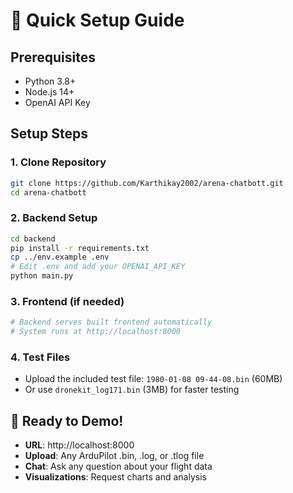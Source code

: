 # 🚀 Quick Setup Guide

## **Prerequisites**
- Python 3.8+
- Node.js 14+
- OpenAI API Key

## **Setup Steps**

### **1. Clone Repository**
```bash
git clone https://github.com/Karthikay2002/arena-chatbott.git
cd arena-chatbott
```

### **2. Backend Setup**
```bash
cd backend
pip install -r requirements.txt
cp ../env.example .env
# Edit .env and add your OPENAI_API_KEY
python main.py
```

### **3. Frontend (if needed)**
```bash
# Backend serves built frontend automatically
# System runs at http://localhost:8000
```

### **4. Test Files**
- Upload the included test file: `1980-01-08 09-44-08.bin` (60MB)
- Or use `dronekit_log171.bin` (3MB) for faster testing

## **🎯 Ready to Demo!**
- **URL**: http://localhost:8000
- **Upload**: Any ArduPilot .bin, .log, or .tlog file
- **Chat**: Ask any question about your flight data
- **Visualizations**: Request charts and analysis 